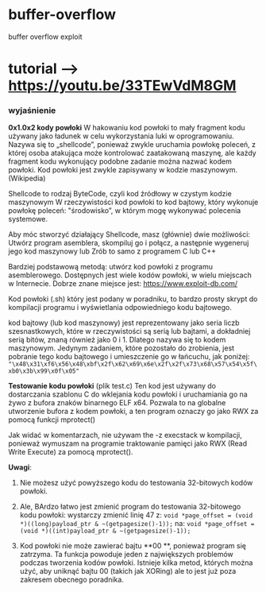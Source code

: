 # buffer-overflow
buffer overflow exploit

# tutorial --> https://youtu.be/33TEwVdM8GM

### wyjaśnienie ###
**0x1.0x2 kody powłoki**
W hakowaniu kod powłoki to mały fragment kodu używany jako ładunek w celu wykorzystania luki w oprogramowaniu. Nazywa się to „shellcode”, ponieważ zwykle uruchamia powłokę poleceń, z której osoba atakująca może kontrolować zaatakowaną maszynę, ale każdy fragment kodu wykonujący podobne zadanie można nazwać kodem powłoki. Kod powłoki jest zwykle zapisywany w kodzie maszynowym. (Wikipedia)

Shellcode to rodzaj ByteCode, czyli kod źródłowy w czystym kodzie maszynowym
W rzeczywistości kod powłoki to kod bajtowy, który wykonuje powłokę poleceń: "środowisko”, w którym mogę wykonywać polecenia systemowe.

Aby móc stworzyć działający Shellcode, masz (głównie) dwie możliwości:
Utwórz program asemblera, skompiluj go i połącz, a następnie wygeneruj jego kod maszynowy lub
Zrób to samo z programem C lub C++

Bardziej podstawową metodą: utwórz kod powłoki z programu asemblerowego.
Dostępnych jest wiele kodów powłoki, w wielu miejscach w Internecie. Dobrze znane miejsce jest: https://www.exploit-db.com/

Kod powłoki (.sh) który jest podany w poradniku, to bardzo prosty skrypt do kompilacji programu i wyświetlania odpowiedniego kodu bajtowego.

kod bajtowy (lub kod maszynowy) jest reprezentowany jako seria liczb szesnastkowych, które w rzeczywistości są serią lub bajtami, a dokładniej serią bitów, znaną również jako 0 i 1. Dlatego nazywa się to kodem maszynowym.
Jedynym zadaniem, które pozostało do zrobienia, jest pobranie tego kodu bajtowego i umieszczenie go w łańcuchu, jak poniżej:
`"\x48\x31\xf6\x56\x48\xbf\x2f\x62\x69\x6e\x2f\x2f\x73\x68\x57\x54\x5f\xb0\x3b\x99\x0f\x05"`

**Testowanie kodu powłoki** (plik test.c)
Ten kod jest używany do dostarczania szablonu C do wklejania kodu powłoki i uruchamiania go na żywo z bufora znaków binarnego ELF x64. Pozwala to na globalne utworzenie bufora z kodem powłoki, a ten program oznaczy go jako RWX za pomocą funkcji mprotect()

Jak widać w komentarzach, nie używam the -z execstack w kompilacji, ponieważ wymuszam na programie traktowanie pamięci jako RWX (Read Write Execute) za pomocą mprotect().

**Uwagi**:
1. Nie możesz użyć powyższego kodu do testowania 32-bitowych kodów powłoki.

2. Ale, BArdzo łatwo jest zmienić program do testowania 32-bitowego kodu powłoki: wystarczy zmienić linię 47 z:
`void *page_offset = (void *)((long)payload_ptr & ~(getpagesize()-1));`
na:
`void *page_offset = (void *)((int)payload_ptr & ~(getpagesize()-1));`

3. Kod powłoki nie może zawierać bajtu **00 **, ponieważ program się zatrzyma. Ta funkcja powoduje jeden z największych problemów podczas tworzenia kodów powłoki. Istnieje kilka metod, których można użyć, aby uniknąć bajtu 00 (takich jak XORing) ale to jest już poza zakresem obecnego poradnika.
